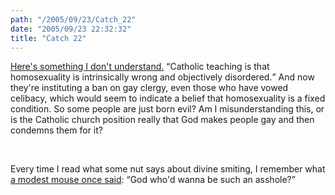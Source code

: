 ```yaml
---
path: "/2005/09/23/Catch_22" 
date: "2005/09/23 22:32:32" 
title: "Catch 22" 
---
```

<p><a href="http://news.bbc.co.uk/1/hi/world/europe/4276912.stm">Here's something I don't understand.</a> <q>Catholic teaching is that homosexuality is intrinsically wrong and objectively disordered.</q> And now they're instituting a ban on gay clergy, even those who have vowed celibacy, which would seem to indicate a belief that homosexuality is a fixed condition. So some people are just born evil? Am I misunderstanding this, or is the Catholic church position really that God makes people gay and then condemns them for it?</p><br><p>Every time I read what some nut says about divine smiting, I remember what <a href="http://www.lyricsdomain.com/13/modest_mouse/bukowski.html">a modest mouse once said</a>: <q>God who'd wanna be such an asshole?</q></p>